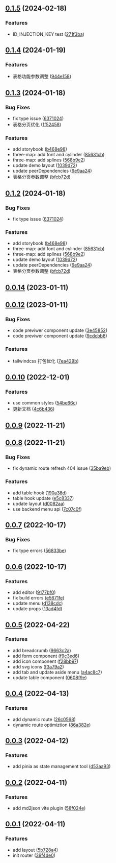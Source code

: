 ## [0.1.5](https://gitee.com/paul-xiao/dcv_next/compare/v0.1.4...v0.1.5) (2024-02-18)

### Features

- ID_INJECTION_KEY test ([271f3ba](https://gitee.com/paul-xiao/dcv_next/commits/271f3ba1210af13d679ef77256fbad52ea1ed30b))

## [0.1.4](https://gitee.com/paul-xiao/dcv_next/compare/v0.0.14...v0.1.4) (2024-01-19)

### Features

- 表格功能参数调整 ([944e158](https://gitee.com/paul-xiao/dcv_next/commits/944e15858e0fe1f128a3d131d7cf661fb731e676))

## [0.1.3](https://gitee.com/paul-xiao/dcv_next/compare/v0.0.14...v0.1.3) (2024-01-18)

### Bug Fixes

- fix type issue ([6371024](https://gitee.com/paul-xiao/dcv_next/commits/6371024b0f04b0471d35219e75b96a81df483d39))
- 表格分页优化 ([1f52458](https://gitee.com/paul-xiao/dcv_next/commits/1f524587b8a91924042dac63b35fa1a60c78889e))

### Features

- add storybook ([b468e98](https://gitee.com/paul-xiao/dcv_next/commits/b468e98c8572b4a4f12eee95b13690151c318b0b))
- three-map: add font and cylinder ([85631cb](https://gitee.com/paul-xiao/dcv_next/commits/85631cbe242fd0ab142d3b19effe170d2a82f16b))
- three-map: add splines ([568b9e2](https://gitee.com/paul-xiao/dcv_next/commits/568b9e25ce1d9c8a72ff1c7fd9a9817e5e8e6b9b))
- update demo layout ([1039d72](https://gitee.com/paul-xiao/dcv_next/commits/1039d72de73074922904b68bbf2e20ea5ff92352))
- update peerDependencies ([6e9aa24](https://gitee.com/paul-xiao/dcv_next/commits/6e9aa2442988eac1c6ce7785c79f6bc41f7e4508))
- 表格分页参数调整 ([bfcb72d](https://gitee.com/paul-xiao/dcv_next/commits/bfcb72d0905488121d99a0f2a555df5ca088e258))

## [0.1.2](https://gitee.com/paul-xiao/dcv_next/compare/v0.0.14...v0.1.2) (2024-01-18)

### Bug Fixes

- fix type issue ([6371024](https://gitee.com/paul-xiao/dcv_next/commits/6371024b0f04b0471d35219e75b96a81df483d39))

### Features

- add storybook ([b468e98](https://gitee.com/paul-xiao/dcv_next/commits/b468e98c8572b4a4f12eee95b13690151c318b0b))
- three-map: add font and cylinder ([85631cb](https://gitee.com/paul-xiao/dcv_next/commits/85631cbe242fd0ab142d3b19effe170d2a82f16b))
- three-map: add splines ([568b9e2](https://gitee.com/paul-xiao/dcv_next/commits/568b9e25ce1d9c8a72ff1c7fd9a9817e5e8e6b9b))
- update demo layout ([1039d72](https://gitee.com/paul-xiao/dcv_next/commits/1039d72de73074922904b68bbf2e20ea5ff92352))
- update peerDependencies ([6e9aa24](https://gitee.com/paul-xiao/dcv_next/commits/6e9aa2442988eac1c6ce7785c79f6bc41f7e4508))
- 表格分页参数调整 ([bfcb72d](https://gitee.com/paul-xiao/dcv_next/commits/bfcb72d0905488121d99a0f2a555df5ca088e258))

## [0.0.14](https://gitee.com/paul-xiao/dcv_next/compare/v0.0.12...v0.0.14) (2023-01-11)

## [0.0.12](https://gitee.com/paul-xiao/dcv_next/compare/v0.0.10...v0.0.12) (2023-01-11)

### Bug Fixes

- code previwer component update ([3e45852](https://gitee.com/paul-xiao/dcv_next/commits/3e45852f8db391523ecebfbad9a44885d7f413e9))
- code previwer component update ([9cdcbb8](https://gitee.com/paul-xiao/dcv_next/commits/9cdcbb8a94762448f2d4f2ee1720877fa6bab9b1))

### Features

- tailwindcss 打包优化 ([7ea429b](https://gitee.com/paul-xiao/dcv_next/commits/7ea429b7d7dd07ade5b6efc7751ae386fafd872f))

## [0.0.10](https://gitee.com/paul-xiao/dcv_next/compare/v0.0.9...v0.0.10) (2022-12-01)

### Features

- use common styles ([54be66c](https://gitee.com/paul-xiao/dcv_next/commits/54be66ce89a2bf3ae33c973624c1497cf6871111))
- 更新文档 ([4c6b436](https://gitee.com/paul-xiao/dcv_next/commits/4c6b436bc34ddd750d99c3beb763f4b61f680b27))

## [0.0.9](https://gitee.com/paul-xiao/dcv_next/compare/v0.0.8...v0.0.9) (2022-11-21)

## [0.0.8](https://gitee.com/paul-xiao/dcv_next/compare/v0.0.7...v0.0.8) (2022-11-21)

### Bug Fixes

- fix dynamic route refresh 404 issue ([35ba9eb](https://gitee.com/paul-xiao/dcv_next/commits/35ba9eb1b5bf09583a44e0752414f631eacda1d8))

### Features

- add table hook ([190a38d](https://gitee.com/paul-xiao/dcv_next/commits/190a38d9065e79f8941070e325584d266dc20bda))
- table hook update ([e5c8337](https://gitee.com/paul-xiao/dcv_next/commits/e5c83376d77cbbb5d79a09e6da25e0c9ae6c84d1))
- update layout ([d0082aa](https://gitee.com/paul-xiao/dcv_next/commits/d0082aaf19f409ac6d85e31ae62828cad0570dea))
- use backend menu api ([7c07c0f](https://gitee.com/paul-xiao/dcv_next/commits/7c07c0f4b59ab17d6b4c316a4d077ce9a6f8d8bd))

## [0.0.7](https://gitee.com/paul-xiao/dcv_next/compare/v0.0.6...v0.0.7) (2022-10-17)

### Bug Fixes

- fix type errors ([56833be](https://gitee.com/paul-xiao/dcv_next/commits/56833becca1c8bb7a0aa4a5f4e5db3a82564a06f))

## [0.0.6](https://gitee.com/paul-xiao/dcv_next/compare/v0.0.5...v0.0.6) (2022-10-17)

### Features

- add editor ([9177bf0](https://gitee.com/paul-xiao/dcv_next/commits/9177bf06cf3a10122553989b0bf9084580392deb))
- fix build errors ([e5671fe](https://gitee.com/paul-xiao/dcv_next/commits/e5671feaef14e3df4e68937beb73cfad0919edcc))
- update menu ([d138cdc](https://gitee.com/paul-xiao/dcv_next/commits/d138cdca93a914fcfe4503d3e52da01db7290e23))
- update props ([13ad4fd](https://gitee.com/paul-xiao/dcv_next/commits/13ad4fd3ce75e5e4ff107fc3abf96de590503966))

## [0.0.5](https://gitee.com/paul-xiao/dcv_next/compare/v0.0.4...v0.0.5) (2022-04-22)

### Features

- add breadcrumb ([9663c2a](https://gitee.com/paul-xiao/dcv_next/commits/9663c2ae41ec24f707d20eae53ad40d9739f39a8))
- add form component ([f9c3ed6](https://gitee.com/paul-xiao/dcv_next/commits/f9c3ed6b8096779c1effa4ee76752a8b8eb1b721))
- add icon component ([f28bb97](https://gitee.com/paul-xiao/dcv_next/commits/f28bb97832da29591f939bc2d1951ad17366fe2e))
- add svg icons ([f3a79a2](https://gitee.com/paul-xiao/dcv_next/commits/f3a79a28be0ec1b812a30d698bbc164adb98f692))
- add tab and update aside menu ([a4ac8c7](https://gitee.com/paul-xiao/dcv_next/commits/a4ac8c73290173e489f95e44d481df77f6bfeeb1))
- update table component ([0608f9e](https://gitee.com/paul-xiao/dcv_next/commits/0608f9eb0ecbbdcdc81314612ecd518187160f6a))

## [0.0.4](https://gitee.com/paul-xiao/dcv_next/compare/v0.0.3...v0.0.4) (2022-04-13)

### Features

- add dynamic route ([26c0568](https://gitee.com/paul-xiao/dcv_next/commits/26c0568a5670d12853124032fc7e8aca09cd2f8e))
- dynamic route optimiztion ([86a382e](https://gitee.com/paul-xiao/dcv_next/commits/86a382ef52cd5e6aefa38884078c4d77b23720f3))

## [0.0.3](https://gitee.com/paul-xiao/dcv_next/compare/v0.0.2...v0.0.3) (2022-04-12)

### Features

- add pinia as state management tool ([d53aa93](https://gitee.com/paul-xiao/dcv_next/commits/d53aa933fb52eb13f9ef84b51ba0af0a06dc3bd0))

## [0.0.2](https://gitee.com/paul-xiao/dcv_next/compare/v0.0.1...v0.0.2) (2022-04-11)

### Features

- add md2json vite plugin ([58f024e](https://gitee.com/paul-xiao/dcv_next/commits/58f024e8f726272cde064e436caa870a659aa1ca))

## [0.0.1](https://gitee.com/paul-xiao/dcv_next/compare/5b728a49bc5d85098a6e651ca7a272ecf64d1f3b...v0.0.1) (2022-04-11)

### Features

- add layout ([5b728a4](https://gitee.com/paul-xiao/dcv_next/commits/5b728a49bc5d85098a6e651ca7a272ecf64d1f3b))
- init router ([39f4de0](https://gitee.com/paul-xiao/dcv_next/commits/39f4de06860323847e5b53d2027f666dacc5abff))
